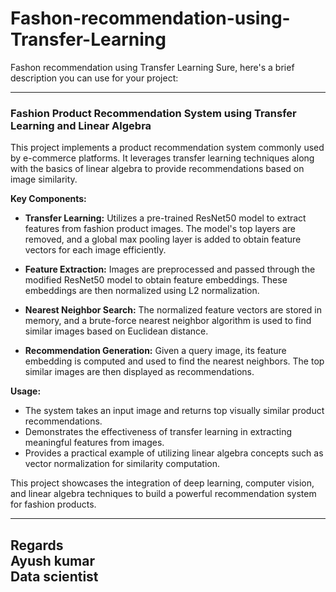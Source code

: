 # Fashon-recommendation-using-Transfer-Learning
Fashon recommendation using Transfer Learning
Sure, here's a brief description you can use for your project:

---

### Fashion Product Recommendation System using Transfer Learning and Linear Algebra

This project implements a product recommendation system commonly used by e-commerce platforms. It leverages transfer learning techniques along with the basics of linear algebra to provide recommendations based on image similarity.

**Key Components:**

- **Transfer Learning:** Utilizes a pre-trained ResNet50 model to extract features from fashion product images. The model's top layers are removed, and a global max pooling layer is added to obtain feature vectors for each image efficiently.

- **Feature Extraction:** Images are preprocessed and passed through the modified ResNet50 model to obtain feature embeddings. These embeddings are then normalized using L2 normalization.

- **Nearest Neighbor Search:** The normalized feature vectors are stored in memory, and a brute-force nearest neighbor algorithm is used to find similar images based on Euclidean distance.

- **Recommendation Generation:** Given a query image, its feature embedding is computed and used to find the nearest neighbors. The top similar images are then displayed as recommendations.

**Usage:**

- The system takes an input image and returns top visually similar product recommendations.
- Demonstrates the effectiveness of transfer learning in extracting meaningful features from images.
- Provides a practical example of utilizing linear algebra concepts such as vector normalization for similarity computation.

This project showcases the integration of deep learning, computer vision, and linear algebra techniques to build a powerful recommendation system for fashion products.

---

## Regards<br> Ayush kumar<br>Data scientist
